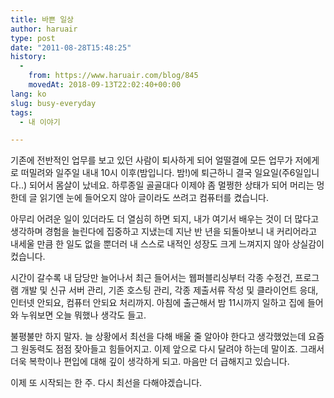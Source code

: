 ```yaml
---
title: 바쁜 일상
author: haruair
type: post
date: "2011-08-28T15:48:25"
history:
  - 
    from: https://www.haruair.com/blog/845
    movedAt: 2018-09-13T22:02:40+00:00
lang: ko
slug: busy-everyday
tags:
  - 내 이야기

---
```

기존에 전반적인 업무를 보고 있던 사람이 퇴사하게 되어 얼떨결에 모든 업무가 저에게로 떠밀려와 일주일 내내 10시 이후(밤입니다. 밤!)에 퇴근하니 결국 일요일(주6일입니다..) 되어서 몸살이 났네요. 하루종일 골골대다 이제야 좀 멀쩡한 상태가 되어 머리는 멍한데 글 읽기엔 눈에 들어오지 않아 글이라도 쓰려고 컴퓨터를 켰습니다.

아무리 어려운 일이 있더라도 더 열심히 하면 되지, 내가 여기서 배우는 것이 더 많다고 생각하며 경험을 늘린다에 집중하고 지냈는데 지난 반 년을 되돌아보니 내 커리어라고 내세울 만큼 한 일도 없을 뿐더러 내 스스로 내적인 성장도 크게 느껴지지 않아 상실감이 컸습니다.

시간이 갈수록 내 담당만 늘어나서 최근 들어서는 웹퍼블리싱부터 각종 수정건, 프로그램 개발 및 신규 서버 관리, 기존 호스팅 관리, 각종 제출서류 작성 및 클라이언트 응대, 인터넷 안되요, 컴퓨터 안되요 처리까지. 아침에 출근해서 밤 11시까지 일하고 집에 들어와 누워보면 오늘 뭐했나 생각도 들고.

불평불만 하지 말자. 늘 상황에서 최선을 다해 배울 줄 알아야 한다고 생각했었는데 요즘 그 원동력도 점점 잦아들고 힘들어지고. 이제 앞으로 다시 달려야 하는데 말이죠. 그래서 더욱 복학이나 편입에 대해 깊이 생각하게 되고. 마음만 더 급해지고 있습니다.

이제 또 시작되는 한 주. 다시 최선을 다해야겠습니다.